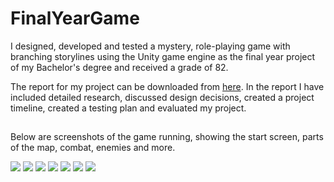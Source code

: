 # FinalYearGame

I designed, developed and tested a mystery, role-playing game with branching storylines using the Unity game engine as the final year project of my Bachelor's degree and received a grade of 82.

The report for my project can be downloaded from [here](https://github.com/zita94/FinalYearGame/blob/6154e8de1b366cfec2d2f86e71de17869ed993f0/final_report.docx). In the report I have included detailed research, discussed design decisions, created a project timeline, created a testing plan and evaluated my project. 

##
Below are screenshots of the game running, showing the start screen, parts of the map, combat, enemies and more. 

<img src="https://github-production-user-asset-6210df.s3.amazonaws.com/56891175/272028226-22809149-560f-44c1-96bc-35c5c5d19593.png">

<img src="https://github-production-user-asset-6210df.s3.amazonaws.com/56891175/272028257-ca083ec0-7b3f-4fdc-8645-c8fc3122fb97.png">

<img src="https://github-production-user-asset-6210df.s3.amazonaws.com/56891175/272028319-50fc98ac-61ba-4538-bb73-c7fe78f20399.png">

<img src="https://github-production-user-asset-6210df.s3.amazonaws.com/56891175/272028665-2a049798-04bb-4a73-8cf2-eccf1e076733.png">

<img src="https://github-production-user-asset-6210df.s3.amazonaws.com/56891175/272029214-528b1791-d85f-4e3a-b367-67333f5f2449.png">

<img src="https://github-production-user-asset-6210df.s3.amazonaws.com/56891175/272037445-fadf742e-31a6-4f81-85ae-fbcd3d60328c.png">

<img src="https://github-production-user-asset-6210df.s3.amazonaws.com/56891175/272037728-000f1036-2464-41f2-8280-e7005362b368.png">
